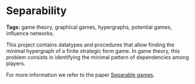 # Separability

**Tags:** game theory, graphical games, hypergraphs, potential games, influence networks.

This project contains datatypes and procedures that allow finding the minimal hypergraph of a finite strategic form game. In game theory, this problem consists in identifying the minimal pattern of dependencies among players.

For more information we refer to the paper [Separable games][Separable games].

[Separable games]: https://arxiv.org/abs/2003.13128
